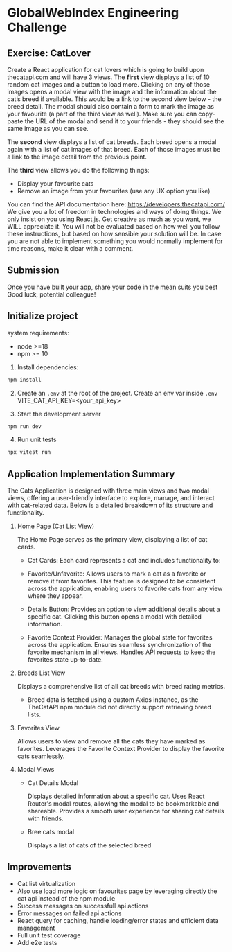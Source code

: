 # GlobalWebIndex Engineering Challenge

## Exercise: CatLover

Create a React application for cat lovers which is going to build upon thecatapi.com and will have 3 views.
The **first** view displays a list of 10 random cat images and a button to load more. Clicking on any of those images opens a modal view with the image and the information about the cat’s breed if available. This would be a link to the second view below - the breed detail. The modal should also contain a form to mark the image as your favourite (a part of the third view as well). Make sure you can copy-paste the URL of the modal and send it to your friends - they should see the same image as you can see.

The **second** view displays a list of cat breeds. Each breed opens a modal again with a list of cat images of that breed. Each of those images must be a link to the image detail from the previous point.

The **third** view allows you do the following things:

- Display your favourite cats
- Remove an image from your favourites (use any UX option you like)

You can find the API documentation here: https://developers.thecatapi.com/
We give you a lot of freedom in technologies and ways of doing things. We only insist on you using React.js. Get creative as much as you want, we WILL appreciate it. You will not be evaluated based on how well you follow these instructions, but based on how sensible your solution will be. In case you are not able to implement something you would normally implement for time reasons, make it clear with a comment.

## Submission

Once you have built your app, share your code in the mean suits you best
Good luck, potential colleague!

## Initialize project

system requirements:

- node >=18
- npm >= 10

1. Install dependencies:

```bash
npm install
```

2. Create an `.env` at the root of the project. Create an env var inside `.env` VITE_CAT_API_KEY=<your_api_key>

3. Start the development server

```bash
npm run dev
```

4. Run unit tests

```bash
npx vitest run
```

## Application Implementation Summary

The Cats Application is designed with three main views and two modal views, offering a user-friendly interface to explore, manage, and interact with cat-related data. Below is a detailed breakdown of its structure and functionality.

1.  Home Page (Cat List View)

    The Home Page serves as the primary view, displaying a list of cat cards.

    - Cat Cards: Each card represents a cat and includes functionality to:
    - Favorite/Unfavorite: Allows users to mark a cat as a favorite or remove it from favorites. This feature is designed to be consistent across the application, enabling users to favorite cats from any view where they appear.
    - Details Button: Provides an option to view additional details about a specific cat. Clicking this button opens a modal with detailed information.

    - Favorite Context Provider:
      Manages the global state for favorites across the application.
      Ensures seamless synchronization of the favorite mechanism in all views.
      Handles API requests to keep the favorites state up-to-date.

2.  Breeds List View

    Displays a comprehensive list of all cat breeds with breed rating metrics.

    - Breed data is fetched using a custom Axios instance, as the TheCatAPI npm module did not directly support retrieving breed lists.

3.  Favorites View

    Allows users to view and remove all the cats they have marked as favorites.
    Leverages the Favorite Context Provider to display the favorite cats seamlessly.

4.  Modal Views

    - Cat Details Modal

      Displays detailed information about a specific cat. Uses React Router's modal routes, allowing the modal to be bookmarkable and shareable.
      Provides a smooth user experience for sharing cat details with friends.

    - Bree cats modal

      Displays a list of cats of the selected breed

## Improvements

- Cat list virtualization
- Also use load more logic on favourites page by leveraging directly the cat api instead of the npm module
- Success messages on successfull api actions
- Error messages on failed api actions
- React query for caching, handle loading/error states and efficient data management
- Full unit test coverage
- Add e2e tests
